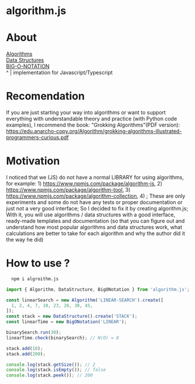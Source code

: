 # algorithm.js

# About

[Algorithms](https://github.com/Arkady-Skvortsov/algorithm.js/blob/main/ALGORITHM.md)<br />
[Data Structures](https://github.com/Arkady-Skvortsov/algorithm.js/blob/main/DATA-STRUCTURE.md)<br />
[BIG-O-NOTATION](https://github.com/Arkady-Skvortsov/algorithm.js/blob/main/BIG-O-NOTATION.md)<br />
^
|
implementation for Javascript/Typescript

# Recomendation

If you are just starting your way into algorithms or want to support everything with understandable theory and practice (with Python code examples), I recommend the book: "Grokking Algorithms"(PDF version): https://edu.anarcho-copy.org/Algorithm/grokking-algorithms-illustrated-programmers-curious.pdf

# Motivation

I noticed that we (JS) do not have a normal LIBRARY for using algorithms, for example: 1) https://www.npmjs.com/package/algorithm-js, 2) https://www.npmjs.com/package/algorithm-tool, 3) https://www.npmjs.com/package/algorithm-collection, 4) ; These are only experiments and some do not have any tests or proper documentation or just not a very good interface; So I decided to fix it by creating algorithm.js; With it, you will use algorithms / data structures with a good interface, ready-made templates and documentation (so that you can figure out and understand how most popular algorithms and data structures work, what calculations are better to take for each algorithm and why the author did it the way he did)

# How to use ?

```sh
  npm i algroithm.js
```

```ts
import { Algorithm, DataStructure, BigONotation } from 'algorithm.js';

const linearSearch = new Algorithm('LINEAR-SEARCH').create([
  1, 2, 4, 7, 10, 23, 26, 30, 45,
]);
const stack = new DataStructure().create('STACK');
const linearTime = new BigONotation('LINEAR');

binarySearch.run(30);
linearTime.check(binarySearch); // N(O) = 8

stack.add(10);
stack.add(200);

console.log(stack.getSize()); // 2
console.log(stack.isEmpty()); // false
console.log(stack.peek()); // 200
```
